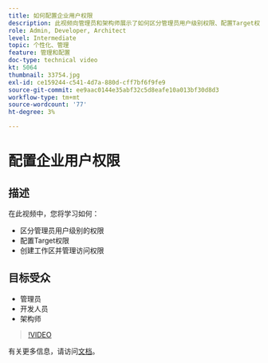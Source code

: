 ```yaml
---
title: 如何配置企业用户权限
description: 此视频向管理员和架构师展示了如何区分管理员用户级别权限、配置Target权限、创建工作区和管理访问权限。
role: Admin, Developer, Architect
level: Intermediate
topic: 个性化、管理
feature: 管理和配置
doc-type: technical video
kt: 5064
thumbnail: 33754.jpg
exl-id: ce159244-c541-4d7a-880d-cff7bf6f9fe9
source-git-commit: ee9aac0144e35abf32c5d8eafe10a013bf30d8d3
workflow-type: tm+mt
source-wordcount: '77'
ht-degree: 3%

---
```


# 配置企业用户权限

## 描述

在此视频中，您将学习如何：

* 区分管理员用户级别的权限
* 配置Target权限
* 创建工作区并管理访问权限

## 目标受众

* 管理员
* 开发人员
* 架构师

>[!VIDEO](https://video.tv.adobe.com/v/33754/?quality=12)

有关更多信息，请访问[文档](https://docs.adobe.com/content/help/en/target/using/administer/administrating-target.html)。
